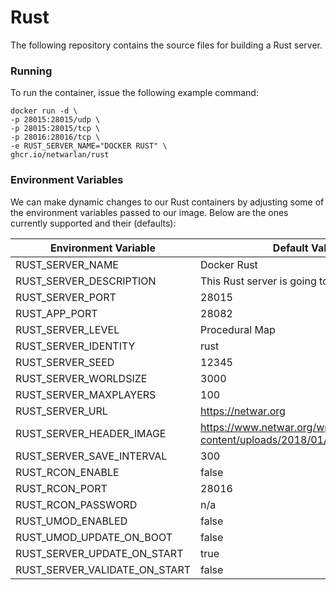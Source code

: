 # Rust
              
The following repository contains the source files for building a Rust server.


### Running
To run the container, issue the following example command:
```
docker run -d \
-p 28015:28015/udp \
-p 28015:28015/tcp \
-p 28016:28016/tcp \
-e RUST_SERVER_NAME="DOCKER RUST" \
ghcr.io/netwarlan/rust
```

### Environment Variables
We can make dynamic changes to our Rust containers by adjusting some of the environment variables passed to our image.
Below are the ones currently supported and their (defaults):

Environment Variable | Default Value
-------------------- | -------------
RUST_SERVER_NAME | Docker Rust
RUST_SERVER_DESCRIPTION | This Rust server is going to be awesome!
RUST_SERVER_PORT | 28015
RUST_APP_PORT | 28082
RUST_SERVER_LEVEL | Procedural Map
RUST_SERVER_IDENTITY | rust
RUST_SERVER_SEED | 12345
RUST_SERVER_WORLDSIZE | 3000
RUST_SERVER_MAXPLAYERS | 100
RUST_SERVER_URL | https://netwar.org
RUST_SERVER_HEADER_IMAGE | https://www.netwar.org/wp-content/uploads/2018/01/Netwar_Logo.png
RUST_SERVER_SAVE_INTERVAL | 300 
RUST_RCON_ENABLE | false
RUST_RCON_PORT | 28016
RUST_RCON_PASSWORD | n/a
RUST_UMOD_ENABLED | false
RUST_UMOD_UPDATE_ON_BOOT | false
RUST_SERVER_UPDATE_ON_START | true
RUST_SERVER_VALIDATE_ON_START | false